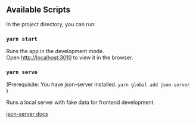 ## Available Scripts

In the project directory, you can run:

### `yarn start`

Runs the app in the development mode.\
Open [http://localhost:3010](http://localhost:3010) to view it in the browser.

### `yarn serve`

(Prerequisite: You have json-server installed.
`yarn global add json-server `)

Runs a local server with fake data for frontend development.

[json-server docs](https://github.com/typicode/json-server#getting-started)
